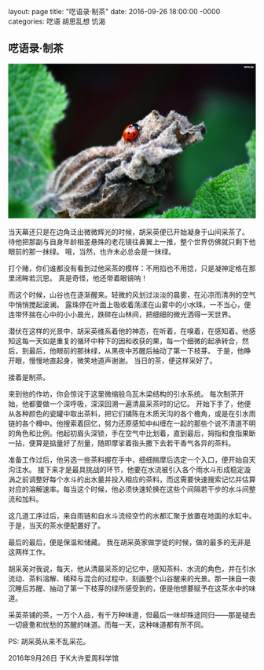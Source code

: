 layout: page
title: "呓语录·制茶"
date: 2016-09-26 18:00:00 -0000
categories: 呓语 胡思乱想 饥渴

## 呓语录·制茶

![图片来自网络](/img/zhicha/figure1.jpg)

当天幕还只是在边角泛出微微辉光的时候，胡采英便已开始凝身于山间采茶了。
待他把那副与自身年龄相差悬殊的老花镜往鼻翼上一推，整个世界仿佛就只剩下他眼前的那一抹绿。
哦，当然，也许未必总会是一抹绿。

打个赌，你们谁都没有看到过他采茶的模样：不用掐也不用捻，只是凝神定格在那里闭眸若沉思。
真是奇怪，他还带着眼镜呐！

而这个时候，山谷也在逐渐醒来。轻微的风划过淡淡的晨雾，在沁凉而清冽的空气中悄悄搅起波澜。
露珠停在叶面上吸收着荡漾在山雾中的小水珠，一不当心，便连带怀揣在心中的小小晨光，跌碎在山林间，把细细的微光洒得一天世界。

潜伏在这样的光景中，胡采英维系着他的神态，在听着，在嗅着，在感知着。他感知这每一天如是重复的循环中种下的因和收获的果，每一个细微的起承转合，然后，到最后，他眼前的那抹绿，从黑夜中苏醒后抽动了第一下枝芽。
于是，他睁开眼，慢慢地直起身，微笑地道声谢谢。
当日的茶，便这样采好了。

接着是制茶。

来到他的作坊，你会惊诧于这里微缩般乌瓦木梁结构的引水系统。
每次制茶开始，他都要做一个深呼吸，深深回溯一遍清晨采茶时的记忆。
开始下手了，他便从各种颜色的瓷罐中取出茶料，把它们铺陈在木质天沟的各个檐角，或是在引水雨链的各个樽中。他搜索着回忆，努力还原感知中纠缠在一起的那些个说不清道不明的角色和比例。他起初眉头深锁，手在空气中比划着，直到最后，拇指和食指果断一拈，便算是掂量好了剂量，随即摩挲着指头撒下去若干香气各异的茶料。

准备工作过后，他另选一些茶料握在手中，细细揣摩后选定一个入口，便开始自天沟注水。
接下来才是最具挑战的环节，他要在水流被引入各个雨水斗形成稳定漩涡之前调整好每个水斗的出水量并投入相应的茶料，而这需要快速搜索记忆并估算对应的溶解速率。每当这个时候，他必须快速轮换在这些个间隔若干步的水斗间整流和加料。

这几道工序过后，来自雨链和自水斗流经空竹的水都汇聚于放置在地面的水缸中。
于是，当天的茶水便配置好了。

最后的最后，便是保温和储藏。
我在胡采英家做学徒的时候，做的最多的无非是这两样工作。

胡采英对我说，每天，他从清晨采茶的记忆中，感知茶料、水流的角色，并在引水流动、茶料溶解、稀释与混合的过程中，刻画整个山谷醒来的光景。那一抹自一夜沉睡后苏醒、抽动了第一下枝芽的绿所感受到的，便是他想要赋予在这茶水中的味道。

采英茶铺的茶，一万个人品，有千万种味道，但最后一味却殊途同归——那是褪去一切疲惫和忧愁的苏醒的味道。而每一天，这种味道都有所不同。

PS: 胡采英从来不乱采花。

2016年9月26日
于K大许爱周科学馆
